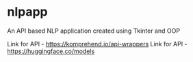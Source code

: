 # nlpapp
An API based NLP application created using Tkinter and OOP

Link for API - https://komprehend.io/api-wrappers
Link for API - https://huggingface.co/models
